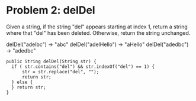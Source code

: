 # Problem 2: delDel

Given a string, if the string "del" appears starting at index 1, return a string where that "del" has been deleted. Otherwise, return the string unchanged.

delDel("adelbc") → "abc"
delDel("adelHello") → "aHello"
delDel("adedbc") → "adedbc"

```
public String delDel(String str) {
  if ( str.contains("del") && str.indexOf("del") == 1) {
      str = str.replace("del", "");
      return str;
  } else {
  } return str;
}
```
